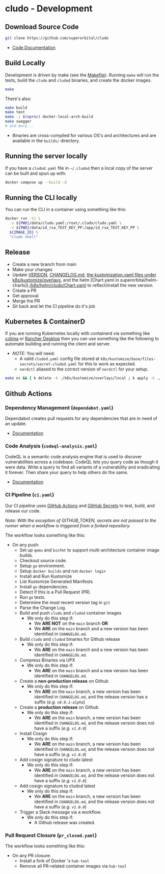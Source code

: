 # cludo - Development

## Download Source Code

```sh
git clone https://github.com/superorbital/cludo
```

* [Code Documentation](https://pkg.go.dev/github.com/superorbital/cludo)

## Build Locally

Development is driven by make (see the [Makefile](https://github.com/superorbital/cludo/blob/main/Makefile)). Running `make` will run the tests, build the `cludo` and `cludod` binaries, and create the docker images.

```sh
make
```

There's also:

```sh
make build
make test
make -j $(nproc) docker-local-arch-build
make swagger
# and more...
```

* Binaries are cross-compiled for various OS's and architectures and are available in the `builds/` directory.

## Running the server locally

If you have a `cludod.yaml` file in `~/.cludod` then a local copy of the server can be built and spun up with:

```sh
docker compose up --build -d
```

## Running the CLI locally

You can run the CLI in a container using something like this:

```sh
docker run -ti \
  -v ${PWD}/data/cludo.yaml:/root/.cludo/cludo.yaml \
  -v ${PWD}/data/id_rsa_TEST_KEY_PP:/app/id_rsa_TEST_KEY_PP \
  ${IMAGE_ID} \
  "cludo shell"
```

## Release

* Create a new branch from main
* Make your changes
* Update [VERSION](./VERSION), [CHANGELOG.md](./CHANGELOG.md), [the kustomization.yaml files under k8s/kustomize/overlays](./k8s/kustomize/overlays), and the helm [Chart.yaml in superorbital/helm-charts](.[/k8s/helm/cludo/Chart.yaml](https://github.com/superorbital/helm-charts/blob/main/charts/cludod/Chart.yaml) to reflect/install the new version.
* Create a PR
* Get approval
* Merge the PR
* Sit back and let the CI pipeline do it's job

## Kubernetes & ContainerD

If you are running Kubernetes locally with containerd via something like [colima](https://github.com/abiosoft/colima) or [Rancher Desktop](https://rancher.com/downloads/rancher-desktop/) then you can use something like the following to automate building and running the client and server.

* *NOTE*: You will need:
  * A valid `cludod.yaml` config file stored at `k8s/kustomize/base/files-secrets/secret-cludod.yaml` for this to work as expected.
  * `nerdctl` aliased to the correct version of `nerdctl` for your setup.

```sh
make nc && { k delete -k ./k8s/kustomize/overlays/local ; k apply -k ./k8s/kustomize/overlays/local && sleep 10; echo -e "\n\n\n\n"; }  && ./builds/darwin_amd64_cludo exec aws sts get-caller-identity
```

## Github Actions

### Dependency Management (`dependabot.yaml`)

Dependabot creates pull requests for any dependencies that are in need of an update.

* [Documentation](https://docs.github.com/en/code-security/supply-chain-security/keeping-your-dependencies-updated-automatically/about-dependabot-version-updates)

### Code Analysis (`codeql-analysis.yaml`)

CodeQL is a  semantic code analysis engine that is used to discover vulnerabilities across a codebase. CodeQL lets you query code as though it were data. Write a query to find all variants of a vulnerability and eradicating it forever. Then share your query to help others do the same.

* [Documentation](https://codeql.github.com/)

### CI Pipeline (`ci.yaml`)

Our CI pipeline uses [GitHub Actions](https://github.com/features/actions) and [GitHub Secrets](https://docs.github.com/en/actions/security-guides/encrypted-secrets) to test, build, and release our code.

*Note: With the exception of GITHUB_TOKEN, secrets are not passed to the runner when a workflow is triggered from a forked repository.*

The workflow looks something like this:

* On any push:
  * Set up `qemu` and `binfmt` to support multi-architecture container image builds.
  * Checkout source code.
  * Setup `go` environment.
  * Setup `docker buildx` and run `docker login`
  * Install and Run Kustomize
  * List Kustomize Generated Manifests
  * Install `go` dependencies.
  * Detect if this is a Pull Request (PR).
  * Run `go` tests.
  * Determine the most recent version tag in `git`
  * Parse the Change Log.
  * Build and push `cludo` and `cludod` container images
    * We only do this step if:
      * We **ARE NOT** on the `main` branch **OR**
      * We **ARE** on the `main` branch and a new version has been identified in `CHANGELOG.md`.
  * Build  `cludo` and `cludod` binaries for Github release
    * We only do this step if:
      * We **ARE** on the `main` branch and a new version has been identified in `CHANGELOG.md`.
  * Compress Binaries via UPX
    * We only do this step if:
      * We **ARE** on the `main` branch and a new version has been identified in `CHANGELOG.md`.
  * Create a **non-production release** on Github
    * We only do this step if:
      * We **ARE** on the `main` branch, a new version has been identified in `CHANGELOG.md`, and the release version has a suffix (*e.g. `v0.0.1-alpha`*)
  * Create a **production release** on Github
    * We only do this step if:
      * We **ARE** on the `main` branch, a new version has been identified in `CHANGELOG.md`, and the release version does not have a suffix (*e.g. `v1.0.0`*)
  * Install Cosign
    * We only do this step if:
      * We **ARE** on the `main` branch, a new version has been identified in `CHANGELOG.md`, and the release version does not have a suffix (*e.g. `v1.0.0`*)
  * Add cosign signature to cludo latest
    * We only do this step if:
      * We **ARE** on the `main` branch, a new version has been identified in `CHANGELOG.md`, and the release version does not have a suffix (*e.g. `v1.0.0`*)
  * Add cosign signature to cludod latest
    * We only do this step if:
      * We **ARE** on the `main` branch, a new version has been identified in `CHANGELOG.md`, and the release version does not have a suffix (*e.g. `v1.0.0`*)
  * Trigger a Slack message via a workflow.
    * We only do this step if:
      * A Github release was created.

### Pull Request Closure (`pr_closed.yaml`)

The workflow looks something like this:

* On any PR closure:
  * Install a fork of Docker 's `hub-tool`
  * Remove all PR-related container images via `hub-tool`
